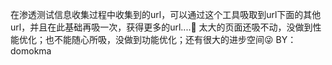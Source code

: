 在渗透测试信息收集过程中收集到的url，可以通过这个工具吸取到url下面的其他url，并且在此基础再吸一次，获得更多的url....🤣
太大的页面还吸不动，没做到性能优化；也不能随心所吸，没做到功能优化；还有很大的进步空间😜
BY：domokma

